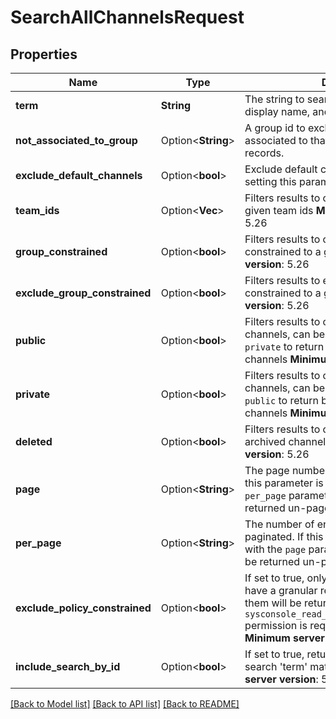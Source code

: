# SearchAllChannelsRequest

## Properties

Name | Type | Description | Notes
------------ | ------------- | ------------- | -------------
**term** | **String** | The string to search in the channel name, display name, and purpose. | 
**not_associated_to_group** | Option<**String**> | A group id to exclude channels that are associated to that group via GroupChannel records. | [optional]
**exclude_default_channels** | Option<**bool**> | Exclude default channels from the results by setting this parameter to true. | [optional]
**team_ids** | Option<**Vec<String>**> | Filters results to channels belonging to the given team ids  __Minimum server version__: 5.26  | [optional]
**group_constrained** | Option<**bool**> | Filters results to only return channels constrained to a group  __Minimum server version__: 5.26  | [optional]
**exclude_group_constrained** | Option<**bool**> | Filters results to exclude channels constrained to a group  __Minimum server version__: 5.26  | [optional]
**public** | Option<**bool**> | Filters results to only return Public / Open channels, can be used in conjunction with `private` to return both `public` and `private` channels  __Minimum server version__: 5.26  | [optional]
**private** | Option<**bool**> | Filters results to only return Private channels, can be used in conjunction with `public` to return both `private` and `public` channels  __Minimum server version__: 5.26  | [optional]
**deleted** | Option<**bool**> | Filters results to only return deleted / archived channels  __Minimum server version__: 5.26  | [optional]
**page** | Option<**String**> | The page number to return, if paginated. If this parameter is not present with the `per_page` parameter then the results will be returned un-paged. | [optional]
**per_page** | Option<**String**> | The number of entries to return per page, if paginated. If this parameter is not present with the `page` parameter then the results will be returned un-paged. | [optional]
**exclude_policy_constrained** | Option<**bool**> | If set to true, only channels which do not have a granular retention policy assigned to them will be returned. The `sysconsole_read_compliance_data_retention` permission is required to use this parameter. __Minimum server version__: 5.35  | [optional][default to false]
**include_search_by_id** | Option<**bool**> | If set to true, returns channels where given search 'term' matches channel ID. __Minimum server version__: 5.35  | [optional][default to false]

[[Back to Model list]](../README.md#documentation-for-models) [[Back to API list]](../README.md#documentation-for-api-endpoints) [[Back to README]](../README.md)



